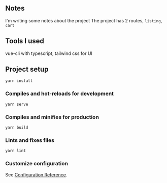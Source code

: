 ## Notes
I'm writing some notes about the project
The project has 2 routes, `listing`, `cart`

## Tools I used
vue-cli with typescript,
tailwind css for UI
## Project setup
```
yarn install
```

### Compiles and hot-reloads for development
```
yarn serve
```

### Compiles and minifies for production
```
yarn build
```

### Lints and fixes files
```
yarn lint
```

### Customize configuration
See [Configuration Reference](https://cli.vuejs.org/config/).
